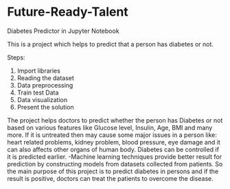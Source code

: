# Future-Ready-Talent
Diabetes Predictor in Jupyter Notebook

This is a project which helps to predict that a person has diabetes or not.

Steps:
1) Import libraries
2) Reading the dataset
3) Data preprocessing
4) Train test Data
5) Data visualization
6) Present the solution

The project helps doctors to predict whether the person has Diabetes or not based on various features like Glucose level, Insulin, Age, BMI and many more. If it is untreated then may cause some major issues in a person like: heart related problems, kidney problem, blood pressure, eye damage and it can also affects other organs of human body. Diabetes can be controlled if it is predicted earlier. -Machine learning techniques provide better result for prediction by constructing models from datasets collected from patients. So the main purpose of this project is to predict diabetes in persons and if the result is positive, doctors can treat the patients to overcome the disease.
